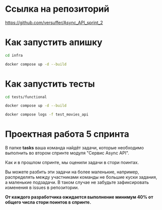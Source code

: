 # Ссылка на репозиторий

https://github.com/versuffer/Async_API_sprint_2

# Как запустить апишку

```bash
cd infra
```

```bash
docker compose up -d --build
```

# Как запустить тесты

```bash
cd tests/functional
```

```bash
docker compose up -d --build
```

```bash
docker compose logs -f test_movies_api
```

# Проектная работа 5 спринта

В папке **tasks** ваша команда найдёт задачи, которые необходимо выполнить во втором спринте модуля "Сервис Async API".

Как и в прошлом спринте, мы оценили задачи в стори поинтах.

Вы можете разбить эти задачи на более маленькие, например, распределять между участниками команды не большие куски задания, а маленькие подзадачи. В таком случае не забудьте зафиксировать изменения в issues в репозитории.

**От каждого разработчика ожидается выполнение минимум 40% от общего числа стори поинтов в спринте.**
